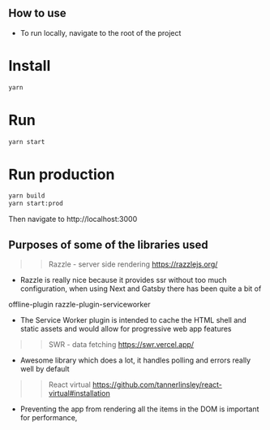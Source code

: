 ## How to use

- To run locally, navigate to the root of the project

# Install

```bash
yarn
```

# Run

```bash
yarn start
```

# Run production

```bash
yarn build
yarn start:prod
```

Then navigate to http://localhost:3000

## Purposes of some of the libraries used

> > Razzle - server side rendering https://razzlejs.org/

- Razzle is really nice because it provides ssr without too much configuration, when using Next and Gatsby there has been quite a bit of

offline-plugin
razzle-plugin-serviceworker

- The Service Worker plugin is intended to cache the HTML shell and static assets and would allow for progressive web app features

> > SWR - data fetching https://swr.vercel.app/

- Awesome library which does a lot, it handles polling and errors really well by default

> > React virtual https://github.com/tannerlinsley/react-virtual#installation

- Preventing the app from rendering all the items in the DOM is important for performance,
